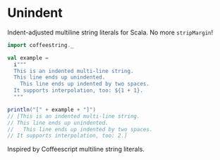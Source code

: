 # Unindent

Indent-adjusted multiline string literals for Scala.
No more `stripMargin`!

~~~ scala
import coffeestring._

val example =
  i"""
  This is an indented multi-line string.
  This line ends up unindented.
    This line ends up indented by two spaces.
  It supports interpolation, too: ${1 + 1}.
  """

println("[" + example + "]")
// [This is an indented multi-line string.
// This line ends up unindented.
//   This line ends up indented by two spaces.
// It supports interpolation, too: 2.]
~~~

Inspired by Coffeescript multiline string literals.